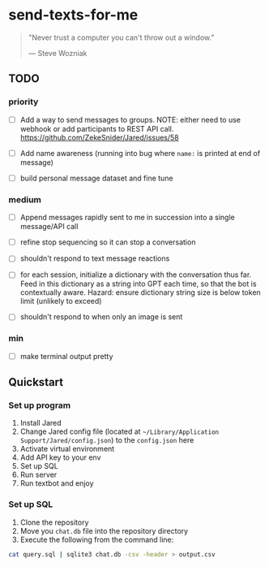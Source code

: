 # send-texts-for-me

> "Never trust a computer you can't throw out a window."
> 
> — Steve Wozniak

## TODO
### priority
- [ ] Add a way to send messages to groups. NOTE: either need to use webhook or add participants to REST API call. https://github.com/ZekeSnider/Jared/issues/58

- [ ] Add name awareness (running into bug where `name:` is printed at end of message)

- [ ] build personal message dataset and fine tune

### medium
- [ ] Append messages rapidly sent to me in succession into a single message/API call

- [ ] refine stop sequencing so it can stop a conversation

- [ ] shouldn't respond to text message reactions

- [ ] for each session, initialize a dictionary with the conversation thus far. Feed in this dictionary as a string into GPT each time, so that the bot is contextually aware. Hazard: ensure dictionary string size is below token limit (unlikely to exceed)

- [ ] shouldn't respond to when only an image is sent


### min
- [ ] make terminal output pretty

## Quickstart

### Set up program

1. Install Jared
2. Change Jared config file (located at `~/Library/Application Support/Jared/config.json`) to the `config.json` here
3. Activate virtual environment
4. Add API key to your env
5. Set up SQL
6. Run server
7. Run textbot and enjoy

### Set up SQL

1. Clone the repository
2. Move you `chat.db` file into the repository directory
3. Execute the following from the command line:

```bash
cat query.sql | sqlite3 chat.db -csv -header > output.csv
```
